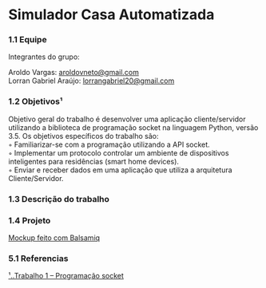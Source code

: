 # Simulador Casa Automatizada




### 1.1 Equipe

Integrantes do grupo:

Aroldo Vargas: aroldovneto@gmail.com<br>
Lorran Gabriel Araújo: lorrangabriel20@gmail.com


### 1.2 Objetivos¹

Objetivo geral do trabalho é desenvolver uma aplicação cliente/servidor utilizando a biblioteca de
programação socket na linguagem Python, versão 3.5.
Os objetivos específicos do trabalho são:<br>
◦ Familiarizar-se com a programação utilizando a API socket.<br>
◦ Implementar um protocolo controlar um ambiente de dispositivos inteligentes para residências
(smart home devices).<br>
◦ Enviar e receber dados em uma aplicação que utiliza a arquitetura Cliente/Servidor.


### 1.3 Descrição do trabalho


### 1.4 Projeto

[Mockup feito com Balsamiq](Projeto/ProjetoSistemaCasa.pdf)


### 5.1 Referencias

[¹..Trabalho 1 – Programação socket](Trabalho01_Programaçãosocket.pdf)
